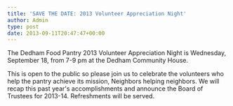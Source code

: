 ```yaml
---
title: 'SAVE THE DATE: 2013 Volunteer Appreciation Night'
author: Admin
type: post
date: 2013-09-11T20:47:47+00:00
---
```

<p dir="ltr">
  The Dedham Food Pantry 2013 Volunteer Appreciation Night is Wednesday, September 18, from 7-9 pm at the Dedham Community House.
</p>

<p dir="ltr">
  This is open to the public so please join us to celebrate the volunteers who help the pantry achieve its mission, Neighbors helping neighbors. We will recap this past year's accomplishments and announce the Board of Trustees for 2013-14. Refreshments will be served.
</p>
